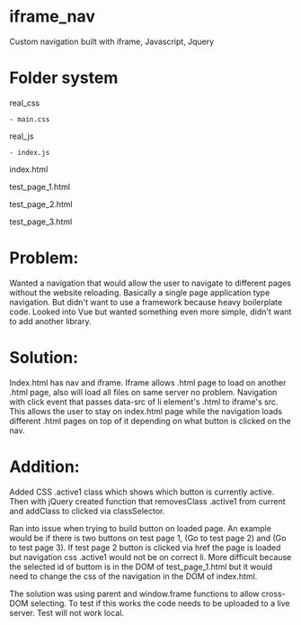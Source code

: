 # iframe_nav
Custom navigation built with iframe, Javascript, Jquery

# Folder system
real_css

    - main.css

real_js

    - index.js

index.html

test_page_1.html

test_page_2.html

test_page_3.html

# Problem:
Wanted a navigation that would allow the user to navigate to different pages without the website reloading. Basically a single page application type navigation. But didn't want to use a framework because heavy boilerplate code. Looked into Vue but wanted something even more simple, didn't want to add another library.

# Solution: 
Index.html has nav and iframe. Iframe allows .html page to load on another .html page, also will load all files on same server no problem. Navigation with click event that passes data-src of li element's .html to iframe's src. This allows the user to stay on index.html page while the navigation loads different .html pages on top of it depending on what button is clicked on the nav. 

# Addition: 
Added CSS .active1 class which shows which button is currently active. Then with jQuery created function that removesClass .active1 from current and addClass to clicked via classSelector.

Ran into issue when trying to build button on loaded page. An example would be if there is two buttons on test page 1, (Go to test page 2) and (Go to test page 3). If test page 2 button is clicked via href the page is loaded but navigation css .active1 would not be on correct li. More difficult because the selected id of buttom is in the DOM of test_page_1.html but it would need to change the css of the navigation in the DOM of index.html. 

The solution was using parent and window.frame functions to allow cross-DOM selecting. To test if this works the code needs to be uploaded to a live server. Test will not work local. 